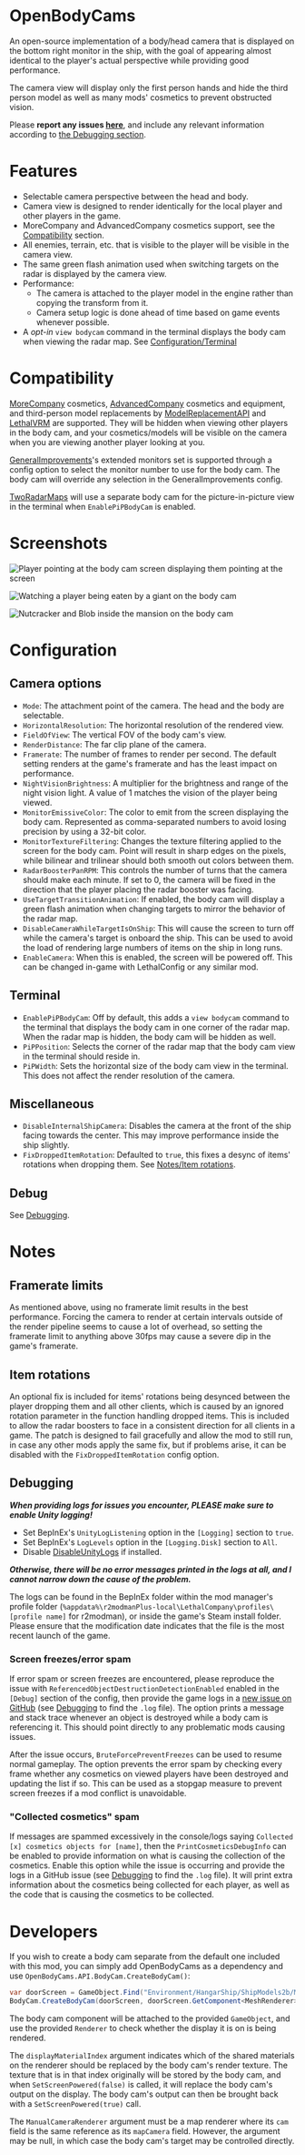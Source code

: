 # OpenBodyCams
An open-source implementation of a body/head camera that is displayed on the bottom right monitor in the ship, with the goal of appearing almost identical to the player's actual perspective while providing good performance.

The camera view will display only the first person hands and hide the third person model as well as many mods' cosmetics to prevent obstructed vision.

Please **report any issues [here](https://github.com/Zaggy1024/LC_OpenBodyCams/issues)**, and include any relevant information according to [the Debugging section](#debugging).

# Features
- Selectable camera perspective between the head and body.
- Camera view is designed to render identically for the local player and other players in the game.
- MoreCompany and AdvancedCompany cosmetics support, see the [Compatibility](#compatibility) section.
- All enemies, terrain, etc. that is visible to the player will be visible in the camera view.
- The same green flash animation used when switching targets on the radar is displayed by the camera view.
- Performance:
  - The camera is attached to the player model in the engine rather than copying the transform from it.
  - Camera setup logic is done ahead of time based on game events whenever possible.
- A _opt-in_ `view bodycam` command in the terminal displays the body cam when viewing the radar map. See [Configuration/Terminal](#terminal)

# Compatibility
[MoreCompany](https://thunderstore.io/c/lethal-company/p/notnotnotswipez/MoreCompany/) cosmetics, [AdvancedCompany](https://thunderstore.io/c/lethal-company/p/PotatoePet/AdvancedCompany/) cosmetics and equipment, and third-person model replacements by [ModelReplacementAPI](https://thunderstore.io/c/lethal-company/p/BunyaPineTree/ModelReplacementAPI/) and [LethalVRM](https://thunderstore.io/c/lethal-company/p/Ooseykins/LethalVRM/) are supported. They will be hidden when viewing other players in the body cam, and your cosmetics/models will be visible on the camera when you are viewing another player looking at you.

[GeneralImprovements](https://thunderstore.io/c/lethal-company/p/ShaosilGaming/GeneralImprovements/)'s extended monitors set is supported through a config option to select the monitor number to use for the body cam. The body cam will override any selection in the GeneralImprovements config.

[TwoRadarMaps](https://thunderstore.io/c/lethal-company/p/Zaggy1024/TwoRadarMaps/) will use a separate body cam for the picture-in-picture view in the terminal when `EnablePiPBodyCam` is enabled.

# Screenshots

![Player pointing at the body cam screen displaying them pointing at the screen](https://raw.githubusercontent.com/Zaggy1024/LC_OpenBodyCams/master/Media/screenshot_pointing.png)

![Watching a player being eaten by a giant on the body cam](https://raw.githubusercontent.com/Zaggy1024/LC_OpenBodyCams/master/Media/screenshot_captured.png)

![Nutcracker and Blob inside the mansion on the body cam](https://raw.githubusercontent.com/Zaggy1024/LC_OpenBodyCams/master/Media/screenshot_mansion.png)

# Configuration

## Camera options
- `Mode`: The attachment point of the camera. The head and the body are selectable.
- `HorizontalResolution`: The horizontal resolution of the rendered view.
- `FieldOfView`: The vertical FOV of the body cam's view.
- `RenderDistance`: The far clip plane of the camera.
- `Framerate`: The number of frames to render per second. The default setting renders at the game's framerate and has the least impact on performance.
- `NightVisionBrightness`: A multiplier for the brightness and range of the night vision light. A value of 1 matches the vision of the player being viewed.
- `MonitorEmissiveColor`: The color to emit from the screen displaying the body cam. Represented as comma-separated numbers to avoid losing precision by using a 32-bit color.
- `MonitorTextureFiltering`: Changes the texture filtering applied to the screen for the body cam. Point will result in sharp edges on the pixels, while bilinear and trilinear should both smooth out colors between them.
- `RadarBoosterPanRPM`: This controls the number of turns that the camera should make each minute. If set to 0, the camera will be fixed in the direction that the player placing the radar booster was facing.
- `UseTargetTransitionAnimation`: If enabled, the body cam will display a green flash animation when changing targets to mirror the behavior of the radar map.
- `DisableCameraWhileTargetIsOnShip`: This will cause the screen to turn off while the camera's target is onboard the ship. This can be used to avoid the load of rendering large numbers of items on the ship in long runs.
- `EnableCamera`: When this is enabled, the screen will be powered off. This can be changed in-game with LethalConfig or any similar mod.

## Terminal
- `EnablePiPBodyCam`: Off by default, this adds a `view bodycam` command to the terminal that displays the body cam in one corner of the radar map. When the radar map is hidden, the body cam will be hidden as well.
- `PiPPosition`: Selects the corner of the radar map that the body cam view in the terminal should reside in.
- `PiPWidth`: Sets the horizontal size of the body cam view in the terminal. This does not affect the render resolution of the camera.

## Miscellaneous
- `DisableInternalShipCamera`: Disables the camera at the front of the ship facing towards the center. This may improve performance inside the ship slightly.
- `FixDroppedItemRotation`: Defaulted to `true`, this fixes a desync of items' rotations when dropping them. See [Notes/Item rotations](#item-rotations).

## Debug
See [Debugging](#debugging).

# Notes

## Framerate limits
As mentioned above, using no framerate limit results in the best performance. Forcing the camera to render at certain intervals outside of the render pipeline seems to cause a lot of overhead, so setting the framerate limit to anything above 30fps may cause a severe dip in the game's framerate.

## Item rotations
An optional fix is included for items' rotations being desynced between the player dropping them and all other clients, which is caused by an ignored rotation parameter in the function handling dropped items. This is included to allow the radar boosters to face in a consistent direction for all clients in a game. The patch is designed to fail gracefully and allow the mod to still run, in case any other mods apply the same fix, but if problems arise, it can be disabled with the `FixDroppedItemRotation` config option.

## Debugging
***When providing logs for issues you encounter, PLEASE make sure to enable Unity logging!***
- Set BepInEx's `UnityLogListening` option in the `[Logging]` section to `true`.
- Set BepInEx's `LogLevels` option in the `[Logging.Disk]` section to `All`.
- Disable [DisableUnityLogs](https://thunderstore.io/c/lethal-company/p/Mhz/DisableUnityLogs/) if installed.

***Otherwise, there will be no error messages printed in the logs at all, and I cannot narrow down the cause of the problem.***

The logs can be found in the BepInEx folder within the mod manager's profile folder (`%appdata%\r2modmanPlus-local\LethalCompany\profiles\[profile name]` for r2modman), or inside the game's Steam install folder. Please ensure that the modification date indicates that the file is the most recent launch of the game.

### Screen freezes/error spam
If error spam or screen freezes are encountered, please reproduce the issue with `ReferencedObjectDestructionDetectionEnabled` enabled in the `[Debug]` section of the config, then provide the game logs in a [new issue on GitHub](https://github.com/Zaggy1024/LC_OpenBodyCams/issues/new)  (see [Debugging](#debugging) to find the `.log` file).  The option prints a message and stack trace whenever an object is destroyed while a body cam is referencing it. This should point directly to any problematic mods causing issues.

After the issue occurs, `BruteForcePreventFreezes` can be used to resume normal gameplay. The option prevents the error spam by checking every frame whether any cosmetics on viewed players have been destroyed and updating the list if so. This can be used as a stopgap measure to prevent screen freezes if a mod conflict is unavoidable.

### "Collected cosmetics" spam
If messages are spammed excessively in the console/logs saying `Collected [x] cosmetics objects for [name]`, then the `PrintCosmeticsDebugInfo` can be enabled to provide information on what is causing the collection of the cosmetics. Enable this option while the issue is occurring and provide the logs in a GitHub issue (see [Debugging](#debugging) to find the `.log` file). It will print extra information about the cosmetics being collected for each player, as well as the code that is causing the cosmetics to be collected.

# Developers
If you wish to create a body cam separate from the default one included with this mod, you can simply add OpenBodyCams as a dependency and use `OpenBodyCams.API.BodyCam.CreateBodyCam()`:

```cs
var doorScreen = GameObject.Find("Environment/HangarShip/ShipModels2b/MonitorWall/SingleScreen");
BodyCam.CreateBodyCam(doorScreen, doorScreen.GetComponent<MeshRenderer>(), 1, StartOfRound.Instance.mapScreen);
```

The body cam component will be attached to the provided `GameObject`, and use the provided `Renderer` to check whether the display it is on is being rendered.

The `displayMaterialIndex` argument indicates which of the shared materials on the renderer should be replaced by the body cam's render texture. The texture that is in that index originally will be stored by the body cam, and when `SetScreenPowered(false)` is called, it will replace the body cam's output on the display. The body cam's output can then be brought back with a `SetScreenPowered(true)` call.

The `ManualCameraRenderer` argument must be a map renderer where its `cam` field is the same reference as its `mapCamera` field. However, the argument may be null, in which case the body cam's target may be controlled directly.
